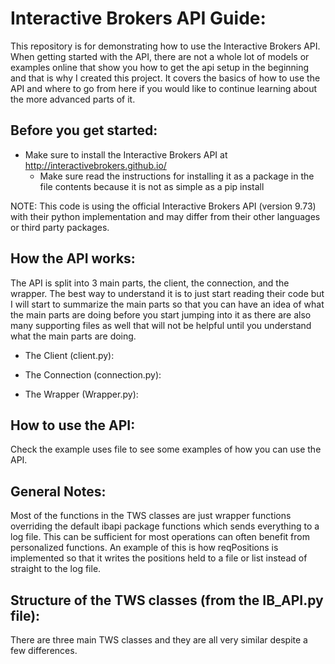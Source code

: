 # Interactive Brokers API Guide:

This repository is for demonstrating how to use the Interactive Brokers API. When getting started with the API, 
there are not a whole lot of models or examples online that show you how to get the api setup in the beginning and that 
is why I created this project. It covers the basics of how to use the API and where to go from here if you would like
to continue learning about the more advanced parts of it. 

## Before you get started: 

* Make sure to install the Interactive Brokers API at http://interactivebrokers.github.io/
    * Make sure read the instructions for installing it as a package in the file contents because it is not as simple
    as a pip install 
    
NOTE: This code is using the official Interactive Brokers API (version 9.73) with their python implementation and may
differ from their other languages or third party packages. 

## How the API works:

The API is split into 3 main parts, the client, the connection, and the wrapper. The best way to understand it is to just
start reading their code but I will start to summarize the main parts so that you can have an idea of what the main
parts are doing before you start jumping into it as there are also many supporting files as well that will not be helpful 
until you understand what the main parts are doing. 

* The Client (client.py):

* The Connection (connection.py):

* The Wrapper (Wrapper.py): 


## How to use the API:

Check the example uses file to see some examples of how you can use the API. 

## General Notes:

Most of the functions in the TWS classes are just wrapper functions overriding the default ibapi package functions
which sends everything to a log file. This can be sufficient for most operations can often benefit from personalized
functions. An example of this is how reqPositions is implemented so that it writes the positions held to a file or list 
instead of straight to the log file. 

##  Structure of the TWS classes (from the IB_API.py file): 

There are three main TWS classes and they are all very similar despite a few differences. 








